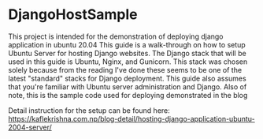 # DjangoHostSample
This project is intended for the demonstration of deploying django application in ubuntu 20.04
This guide is a walk-through on how to setup Ubuntu Server for hosting Django websites. The Django stack that will be used in this guide is Ubuntu, Nginx, and Gunicorn. This stack was chosen solely because from the reading I've done these seems to be one of the latest "standard" stacks for Django deployment. This guide also assumes that you're familiar with Ubuntu server administration and Django. Also of note, this is the sample code used for deploying demonstrated in the blog

Detail instruction for the setup can be found here:
https://kaflekrishna.com.np/blog-detail/hosting-django-application-ubuntu-2004-server/
